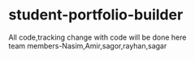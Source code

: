 # student-portfolio-builder
All code,tracking change  with code will be done here
<br>
team members-Nasim,Amir,sagor,rayhan,sagar
